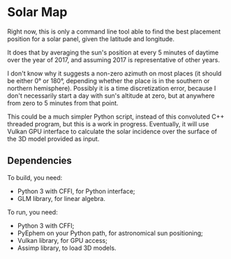 # Solar Map

Right now, this is only a command line tool able to find the best
placement position for a solar panel, given the latitude and longitude.

It does that by averaging the sun's position at every 5 minutes of
daytime over the year of 2017, and assuming 2017 is representative of
other years.

I don't know why it suggests a non-zero azimuth on most places (it
should be either 0° or 180°, depending whether the place is in the
southern or northern hemisphere). Possibly it is a time discretization
error, because I don't necessarily start a day with sun's altitude
at zero, but at anywhere from zero to 5 minutes from that point.

This could be a much simpler Python script, instead of this convoluted
C++ threaded program, but this is a work in progress. Eventually, it
will use Vulkan GPU interface to calculate the solar incidence over the
surface of the 3D model provided as input.

## Dependencies

To build, you need:
 - Python 3 with CFFI, for Python interface;
 - GLM library, for linear algebra.

To run, you need:
 - Python 3 with CFFI;
 - PyEphem on your Python path, for astronomical sun positioning;
 - Vulkan library, for GPU access;
 - Assimp library, to load 3D models.
